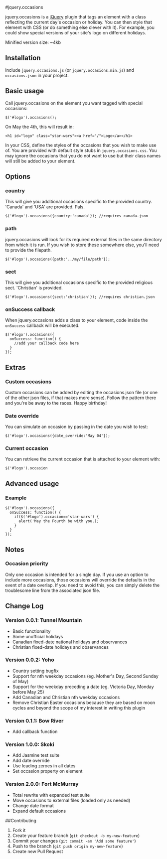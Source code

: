 #jquery.occasions

jquery.occasions is a [jQuery](http://www.jquery.com/) plugin that tags an element with a class reflecting the current day's occasion or holiday. You can then style that element with CSS (or do something else clever with it). For example, you could show special versions of your site's logo on different holidays.

Minified version size: ~4kb

## Installation

Include `jquery.occasions.js` (or `jquery.occasions.min.js`) and `occasions.json` in your project.

## Basic usage

Call jquery.occasions on the element you want tagged with special occasions:

```
$('#logo').occasions();
```

On May the 4th, this will result in:

```
<h1 id="logo" class="star-wars"><a href="/">Logo</a></h1>
```

In your CSS, define the styles of the occasions that you wish to make use of. You are provided with default style stubs in `jquery.occasions.css`. You may ignore the occasions that you do not want to use but their class names will still be added to your element.

## Options

### country

This will give you additional occasions specific to the provided country. 'Canada' and 'USA' are provided. Pals.

```
$('#logo').occasions({country:'canada'}); //requires canada.json
```

### path

jquery.occasions will look for its required external files in the same directory from which it is run. If you wish to store these somewhere else, you'll need to provide the filepath.

```
$('#logo').occasions({path:'../my/file/path'});
```

### sect

This will give you additional occasions specific to the provided religious sect. 'Christian' is provided.

```
$('#logo').occasions({sect:'christian'}); //requires christian.json
```

### onSuccess callback

When jquery.occasions adds a class to your element, code inside the `onSuccess` callback will be executed.

```
$('#logo').occasions({
  onSuccess: function() {
    //add your callback code here
  }
});
```

## Extras

### Custom occasions

Custom occasions can be added by editing the occasions.json file (or one of the other json files, if
that makes more sense). Follow the pattern there and you're be away to the races. Happy birthday!

### Date override

You can simulate an occasion by passing in the date you wish to test:

```
$('#logo').occasions({date_override:'May 04'});
```

### Current occasion

You can retrieve the current occasion that is attached to your element with:

```
$('#logo').occasion
```

## Advanced usage

### Example
```
$('#logo').occasions({
  onSuccess: function() {
    if($('#logo').occasion=='star-wars') {
      alert('May the Fourth be with you.);
    }
  }
});
```

## Notes

### Occasion priority

Only one occasion is intended for a single day. If you use an option to include more occasions,
those occasions will override the defaults in the event of a date overlap. If you need to avoid
this, you can simply delete the troublesome line from the associated json file.

## Change Log

### Version 0.0.1: Tunnel Mountain

* Basic functionality
* Some unofficial holidays
* Canadian fixed-date national holidays and observances
* Christian fixed-date holidays and observances

### Version 0.0.2: Yoho

* Country setting bugfix
* Support for nth weekday occasions (eg. Mother's Day, Second Sunday of May)
* Support for the weekday preceding a date (eg. Victoria Day, Monday before May 25)
* Add Canadian and Christian nth weekday occasions
* Remove Christian Easter occasions because they are based on moon cycles and beyond the scope of my interest in writing this plugin

### Version 0.1.1: Bow River

* Add callback function

### Version 1.0.0: Skoki

* Add Jasmine test suite
* Add date override
* Use leading zeroes in all dates
* Set occasion property on element

### Version 2.0.0: Fort McMurray

* Total rewrite with expanded test suite
* Move occasions to external files (loaded only as needed)
* Change date format
* Expand default occasions

##Contributing

1. Fork it
2. Create your feature branch (`git checkout -b my-new-feature`)
3. Commit your changes (`git commit -am 'Add some feature'`)
4. Push to the branch (`git push origin my-new-feature`)
5. Create new Pull Request
